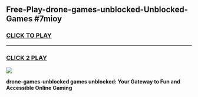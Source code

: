 
## Free-Play-drone-games-unblocked-Unblocked-Games #7mioy
<h3>
<a href="https://news.freeplayer.one?title=drone-games-unblocked&ref=8M">CLICK TO PLAY</a></h3>
<hr>

<h3>
<a href="https://news.freeplayer.one?title=drone-games-unblocked&ref=8M">CLICK 2 PLAY</a>
  
</h3>

<a href="https://news.freeplayer.one?title=drone-games-unblocked&ref=8M"><img src="https://clearcache.store/games.png"></a>


**drone-games-unblocked games unblocked: Your Gateway to Fun and Accessible Online Gaming**
